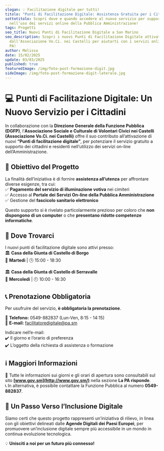 ```yaml
---
slogan: 💡 Facilitazione digitale per tutti!
titolo: "Punti di Facilitazione Digitale: Assistenza Gratuita per i Cittadini"
sottotitolo: Scopri dove e quando accedere al nuovo servizio per supportarti
  nell’uso dei servizi online della Pubblica Amministrazione!
tags: Progetti
seo_title: Nuovi Punti di Facilitazione Digitale a San Marino
seo_description: Scopri i nuovi Punti di Facilitazione Digitale attivati
  dall’Associazione Vo.Ci. nei Castelli per aiutarti con i servizi online della
  PA!
author: Melissa
date: 15/02/2025
update: 03/03/2025
published: true
featuredImage: /img/foto-post-formazione-digit.jpg
sideImage: /img/foto-post-formazione-digit-laterale.jpg
---
```

# 💻 Punti di Facilitazione Digitale: Un Nuovo Servizio per i Cittadini  

In collaborazione con la **Direzione Generale della Funzione Pubblica (DGFP)**, l’**Associazione Sociale e Culturale di Volontari Civici nei Castelli (Associazione Vo.Ci. nei Castelli)** offre il suo contributo all’attivazione di nuovi **“Punti di facilitazione digitale”**, per potenziare il servizio gratuito a supporto dei cittadini e residenti nell’utilizzo dei servizi on-line dell’Amministrazione.  

## 🎯 Obiettivo del Progetto  
La finalità dell’iniziativa è di fornire **assistenza all’utenza** per affrontare diverse esigenze, tra cui:  
✅ **Pagamento del servizio di illuminazione votiva** nei cimiteri  
✅ Accesso al **Portale dei Servizi On-line della Pubblica Amministrazione**  
✅ Gestione del **fascicolo sanitario elettronico**  

Questo supporto si è rivelato particolarmente prezioso per coloro che **non dispongono di un computer** o che **presentano ridotte competenze informatiche**.  

## 📍 Dove Trovarci  
I nuovi punti di facilitazione digitale sono attivi presso:  
🏛 **Casa della Giunta di Castello di Borgo**  
📅 **Martedì** | 🕒 15:00 - 18:30  

🏛 **Casa della Giunta di Castello di Serravalle**  
📅 **Mercoledì** | 🕙 10:00 - 16:30  

## 📞 Prenotazione Obbligatoria  
Per usufruire del servizio, **è obbligatoria la prenotazione**.  

📲 **Telefono:** 0549-882837 (Lun-Ven, 8:15 - 14:15)  
📧 **E-mail:** [facilitatoredigitale@pa.sm](mailto:facilitatoredigitale@pa.sm)  

Indicare nell’e-mail:  
✔️ Il giorno e l’orario di preferenza  
✔️ L’oggetto della richiesta di assistenza o formazione  

## ℹ️ Maggiori Informazioni  
📌 Tutte le informazioni sui giorni e gli orari di apertura sono consultabili sul sito **[www.gov.sm](http://www.gov.sm/)** nella sezione **La PA risponde**.  
📞 In alternativa, è possibile contattare la Funzione Pubblica al numero **0549-882837**.  

## 🚀 Un Passo Verso l’Inclusione Digitale  
Siamo certi che questo progetto rappresenti un’iniziativa di rilievo, in linea con gli obiettivi delineati dalle **Agende Digitali dei Paesi Europei**, per promuovere un’inclusione digitale sempre più accessibile in un mondo in continua evoluzione tecnologica.  

💡 **Unisciti a noi per un futuro più connesso!**
